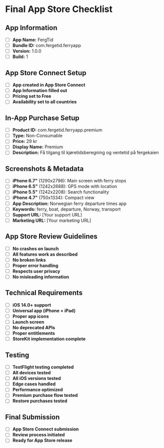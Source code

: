 # Final App Store Checklist

## App Information
- [ ] **App Name:** FergTid
- [ ] **Bundle ID:** com.fergetid.ferryapp
- [ ] **Version:** 1.0.0
- [ ] **Build:** 1

## App Store Connect Setup
- [ ] **App created in App Store Connect**
- [ ] **App Information filled out**
- [ ] **Pricing set to Free**
- [ ] **Availability set to all countries**

## In-App Purchase Setup
- [ ] **Product ID:** com.fergetid.ferryapp.premium
- [ ] **Type:** Non-Consumable
- [ ] **Price:** 29 kr
- [ ] **Display Name:** Premium
- [ ] **Description:** Få tilgang til kjøretidsberegning og ventetid på fergekaien

## Screenshots & Metadata
- [ ] **iPhone 6.7"** (1290x2796): Main screen with ferry stops
- [ ] **iPhone 6.5"** (1242x2688): GPS mode with location
- [ ] **iPhone 5.5"** (1242x2208): Search functionality
- [ ] **iPhone 4.7"** (750x1334): Compact view
- [ ] **App Description:** Norwegian ferry departure times app
- [ ] **Keywords:** ferry, boat, departure, Norway, transport
- [ ] **Support URL:** [Your support URL]
- [ ] **Marketing URL:** [Your marketing URL]

## App Store Review Guidelines
- [ ] **No crashes on launch**
- [ ] **All features work as described**
- [ ] **No broken links**
- [ ] **Proper error handling**
- [ ] **Respects user privacy**
- [ ] **No misleading information**

## Technical Requirements
- [ ] **iOS 14.0+ support**
- [ ] **Universal app (iPhone + iPad)**
- [ ] **Proper app icons**
- [ ] **Launch screen**
- [ ] **No deprecated APIs**
- [ ] **Proper entitlements**
- [ ] **StoreKit implementation complete**

## Testing
- [ ] **TestFlight testing completed**
- [ ] **All devices tested**
- [ ] **All iOS versions tested**
- [ ] **Edge cases handled**
- [ ] **Performance optimized**
- [ ] **Premium purchase flow tested**
- [ ] **Restore purchases tested**

## Final Submission
- [ ] **App Store Connect submission**
- [ ] **Review process initiated**
- [ ] **Ready for App Store release** 